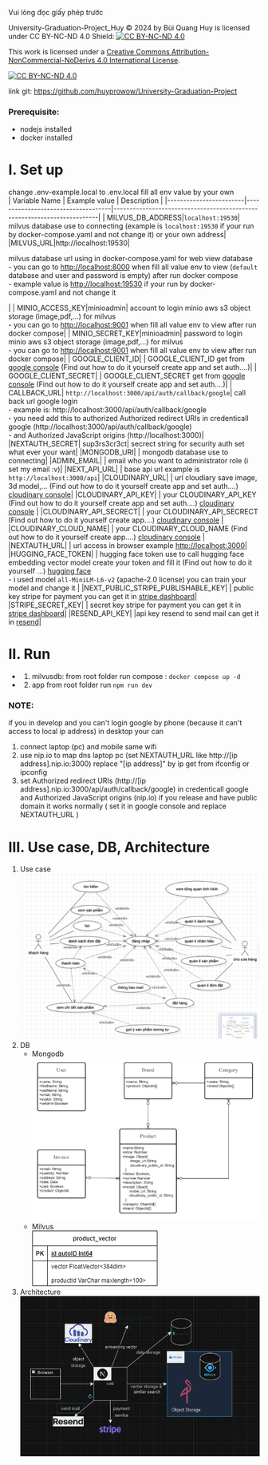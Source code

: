 Vui lòng đọc giấy phép trước

University-Graduation-Project_Huy © 2024 by Bùi Quang Huy is licensed under CC BY-NC-ND 4.0 
Shield: [![CC BY-NC-ND 4.0][cc-by-nc-nd-shield]][cc-by-nc-nd]

This work is licensed under a
[Creative Commons Attribution-NonCommercial-NoDerivs 4.0 International License][cc-by-nc-nd].

[![CC BY-NC-ND 4.0][cc-by-nc-nd-image]][cc-by-nc-nd]

[cc-by-nc-nd]: http://creativecommons.org/licenses/by-nc-nd/4.0/
[cc-by-nc-nd-image]: https://licensebuttons.net/l/by-nc-nd/4.0/88x31.png
[cc-by-nc-nd-shield]: https://img.shields.io/badge/License-CC%20BY--NC--ND%204.0-lightgrey.svg

link git: https://github.com/huyprowow/University-Graduation-Project

### Prerequisite:
* nodejs installed
* docker installed

# I. Set up
change .env-example.local to .env.local fill all env value by your own  
| Variable Name          | Example value                      | Description                                                             |
|------------------------|------------------------------------|-------------------------------------------------------------------------|
| MILVUS_DB_ADDRESS|```localhost:19530```| milvus database use to connecting (example is ```localhost:19530``` if your run by docker-compose.yaml and not change it) or your own address|
|MILVUS_URL|http://localhost:19530|<p> milvus database url using in docker-compose.yaml for web view database <br> - you can go to [http://localhost:8000](http://localhost:8000) when fill all value env to view (```default``` database and user and password is empty) after run docker compose <br> - example value is [http://localhost:19530](http://localhost:19530) if your run by docker-compose.yaml and not change it</p>|
| MINIO_ACCESS_KEY|minioadmin| account to login minio aws s3  object storage (image,pdf,...) for milvus <br> - you can go to [http://localhost:9001](http://localhost:9001) when fill all value env to view after run docker compose|
| MINIO_SECRET_KEY|minioadmin| password to login minio aws s3  object storage (image,pdf,...) for milvus  <br> - you can go to [http://localhost:9001](http://localhost:9001) when fill all value env to view after run docker compose|
| GOOGLE_CLIENT_ID| | GOOGLE_CLIENT_ID get from [google console](https://console.cloud.google.com/) (Find out how to do it yourself create app and set auth....)|
| GOOGLE_CLIENT_SECRET| | GOOGLE_CLIENT_SECRET get from [google console](https://console.cloud.google.com/) (Find out how to do it yourself create app and set auth....)|
| CALLBACK_URL| ```http://localhost:3000/api/auth/callback/google```| call back url google login  <br> - example is: http://localhost:3000/api/auth/callback/google <br> - you need add this to authorized Authorized redirect URIs in credenticall google (http://localhost:3000/api/auth/callback/google) <br> - and Authorized JavaScript origins (http://localhost:3000)|
|NEXTAUTH_SECRET| sup3rs3cr3ct| secrect string for security auth set what ever your want|
|MONGODB_URI| |  mongodb database use to connecting|
|ADMIN_EMAIL| | email who you want to administrator role (i set my email :v)|
|NEXT_API_URL| | base api url example is ```http://localhost:3000/api```|
|CLOUDINARY_URL| | url cloudiary save image, 3d model,... (Find out how to do it yourself create app and set auth....) [cloudinary console](https://console.cloudinary.com/)| 
|CLOUDINARY_API_KEY| | your CLOUDINARY_API_KEY (Find out how to do it yourself create app and set auth....) [cloudinary console](https://console.cloudinary.com/) |
|CLOUDINARY_API_SECRECT| | your CLOUDINARY_API_SECRECT (Find out how to do it yourself create app....) [cloudinary console](https://console.cloudinary.com/) |
|CLOUDINARY_CLOUD_NAME| | your CLOUDINARY_CLOUD_NAME (Find out how to do it yourself create app....) [cloudinary console](https://console.cloudinary.com/) |
|NEXTAUTH_URL| | url access in browser example [http://localhost:3000](http://localhost:3000)|
|HUGGING_FACE_TOKEN| | hugging face token use to call hugging face embedding vector model create your token and fill it (Find out how to do it yourself ...) [hugging face](https://huggingface.co/settings/tokens) <br> - i used model ```all-MiniLM-L6-v2``` (apache-2.0 license) you can train your model and change it |
|NEXT_PUBLIC_STRIPE_PUBLISHABLE_KEY| | public key stripe for payment you can get it in [stripe dashboard](https://dashboard.stripe.com/)|
|STRIPE_SECRET_KEY| | secret key stripe for payment you can get it in [stripe dashboard](https://dashboard.stripe.com/)|
|RESEND_API_KEY| |api key resend to send mail can get it in [resend](https://resend.com/api-keys)|
# II. Run
* 1. milvusdb: from root folder run compose : ```docker compose up -d```
* 2. app from root folder run ```npm run dev```
  
### NOTE:
if you in develop and you can't login google by phone (because it can't access to local ip address) in desktop your can
  1. connect laptop (pc) and mobile same wifi 
  2. use nip.io to map dns laptop pc (set NEXTAUTH_URL like http://[ip address].nip.io:3000) replace "[ip address]" by ip get from ifconfig or ipconfig 
  3. set Authorized redirect URIs (http://[ip address].nip.io:3000/api/auth/callback/google) in credenticall google and Authorized JavaScript origins (nip.io)
if you release and have public domain it works normally ( set it in google console  and replace NEXTAUTH_URL )


# III. Use case, DB, Architecture
1. Use case  
  ![use case](./docs/UseCase.png)
2. DB  
   * Mongodb  
    ![Mongodb](./docs/MongoDb.png)
   * Milvus  
    ![Milvus](./docs/MilvusDb.png)
3. Architecture  
  ![Architecture](./docs/Architecture.png)
